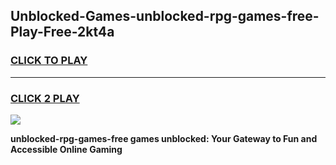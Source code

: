 
## Unblocked-Games-unblocked-rpg-games-free-Play-Free-2kt4a
<h3>
<a href="https://premium76.site?title=unblocked-rpg-games-free&ref=21A">CLICK TO PLAY</a></h3>
<hr>

<h3>
<a href="https://premium76.site?title=unblocked-rpg-games-free&ref=21A">CLICK 2 PLAY</a>
  
</h3>

<a href="https://premium76.site?title=unblocked-rpg-games-free&ref=21A"><img src="https://clearcache.store/games.png"></a>


**unblocked-rpg-games-free games unblocked: Your Gateway to Fun and Accessible Online Gaming**
